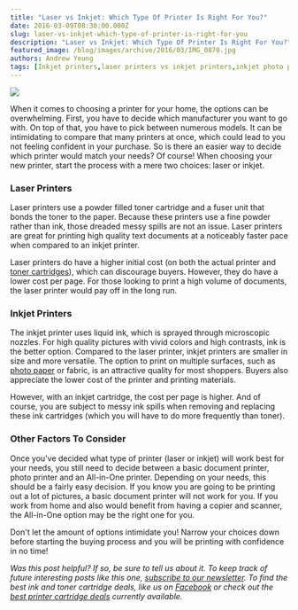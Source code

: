 ```yaml
---
title: "Laser vs Inkjet: Which Type Of Printer Is Right For You?"
date: 2016-03-09T08:30:00.000Z
slug: laser-vs-inkjet-which-type-of-printer-is-right-for-you
description: "Laser vs Inkjet: Which Type Of Printer Is Right For You?"
featured_image: /blog/images/archive/2016/03/IMG_0870.jpg
authors: Andrew Yeung
tags: [Inkjet printers,laser printers vs inkjet printers,inkjet photo paper,laser toner cartridges]
---
```


[![](/blog/images/IMG-0870.jpg)](/blog/images/IMG-0870.jpg)

When it comes to choosing a printer for your home, the options can be overwhelming. First, you have to decide which manufacturer you want to go with. On top of that, you have to pick between numerous models. It can be intimidating to compare that many printers at once, which could lead to you not feeling confident in your purchase. So is there an easier way to decide which printer would match your needs? Of course! When choosing your new printer, start the process with a mere two choices: laser or inkjet.  

### Laser Printers

Laser printers use a powder filled toner cartridge and a fuser unit that bonds the toner to the paper. Because these printers use a fine powder rather than ink, those dreaded messy spills are not an issue. Laser printers are great for printing high quality text documents at a noticeably faster pace when compared to an inkjet printer. 

Laser printers do have a higher initial cost (on both the actual printer and [toner cartridges](https://www.compandsave.com/)), which can discourage buyers. However, they do have a lower cost per page. For those looking to print a high volume of documents, the laser printer would pay off in the long run.

### Inkjet Printers

The inkjet printer uses liquid ink, which is sprayed through microscopic nozzles. For high quality pictures with vivid colors and high contrasts, ink is the better option. Compared to the laser printer, inkjet printers are smaller in size and more versatile. The option to print on multiple surfaces, such as [photo paper](https://www.compandsave.com/paper) or fabric, is an attractive quality for most shoppers. Buyers also appreciate the lower cost of the printer and printing materials. 

However, with an inkjet cartridge, the cost per page is higher. And of course, you are subject to messy ink spills when removing and replacing these ink cartridges (which you will have to do more frequently than toner).

### Other Factors To Consider

Once you've decided what type of printer (laser or inkjet) will work best for your needs, you still need to decide between a basic document printer, photo printer and an All-in-One printer. Depending on your needs, this should be a fairly easy decision. If you know you are going to be printing out a lot of pictures, a basic document printer will not work for you. If you work from home and also would benefit from having a copier and scanner, the All-in-One option may be the right one for you.

Don't let the amount of options intimidate you! Narrow your choices down before starting the buying process and you will be printing with confidence in no time! 

  
_Was this post helpful? If so, be sure to tell us about it. To keep track of future interesting posts like this one, [subscribe to our newsletter](https://www.compandsave.com/welcome/subscribe/). To find the best ink and toner cartridge deals, like us on [Facebook](https://www.facebook.com/compandsave.ink/) or check out the [best printer cartridge deals](https://www.compandsave.com/coupon) currently available._ 